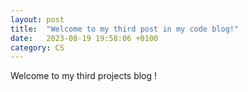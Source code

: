 ```yaml
---
layout: post
title:  "Welcome to my third post in my code blog!"
date:   2023-08-19 19:58:06 +0100
category: CS
---
```


Welcome to my third projects blog !